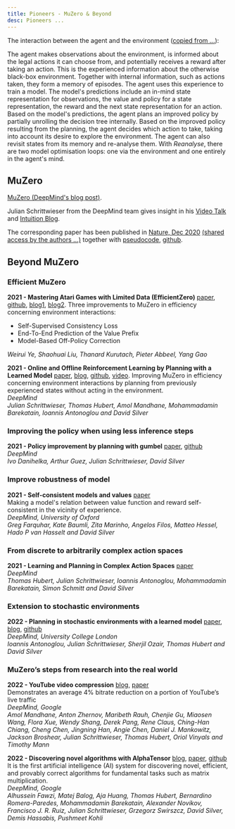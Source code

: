 ```yaml
---
title: Pioneers - MuZero & Beyond
desc: Pioneers ...
---
```


The interaction between the agent and the environment ([copied from ...](https://arxiv.org/abs/2306.03408)):
<div><object type="image/svg+xml" data="https://enpasos.ai/agent_environment.svg" width="100%"/></div>

The agent makes observations about the environment, is informed about the legal actions it can choose from, and
potentially receives a reward after taking an action. This is the experienced information about the otherwise
black-box environment. Together with internal information, such as actions taken, they form a memory of episodes.
The agent uses this experience to train a model. The model's predictions include an in-mind state representation for
observations, the value and policy for a state representation, the reward and the next state representation for an action.
Based on the model's predictions, the agent plans an improved policy by partially unrolling the decision tree internally.
Based on the improved policy resulting from the planning, the agent decides which action to take, taking into account
its desire to explore the environment. The agent can also revisit states from its memory and re-analyse them.
With _Reanalyse_, there are two model optimisation loops: one via the environment and one entirely in the agent's mind.

## MuZero

[MuZero (DeepMind's blog post)](https://deepmind.com/blog/article/muzero-mastering-go-chess-shogi-and-atari-without-rules).

Julian Schrittwieser from the DeepMind team gives insight in his [Video Talk](https://www.youtube.com/watch?v=L0A86LmH7Yw)
and [Intuition Blog](http://www.furidamu.org/blog/2020/12/22/muzero-intuition/).

The corresponding paper has been published in [Nature, Dec 2020](https://www.nature.com/articles/s41586-020-03051-4) [(shared access by the authors ...)](https://www.davidsilver.uk/publications/) together with
[pseudocode](https://www.nature.com/articles/s41586-020-03051-4), [github](https://gist.github.com/Mononofu/6c2d27ea1b3a9b3c1a293ebabed062ed).


## Beyond MuZero


### Efficient MuZero

**2021 - Mastering Atari Games with Limited Data (EfficientZero)**
[paper](https://proceedings.neurips.cc/paper/2021/hash/d5eca8dc3820cad9fe56a3bafda65ca1-Abstract.html),
[github](https://github.com/YeWR/EfficientZero),
[blog1](https://www.furidamu.org/blog/2021/12/04/mastering-atari-games-with-limited-data/),
[blog2](https://www.alignmentforum.org/posts/mRwJce3npmzbKfxws).
Three improvements to MuZero in efficiency concerning environment interactions:
- Self-Supervised Consistency Loss
- End-To-End Prediction of the Value Prefix
- Model-Based Off-Policy Correction

_Weirui Ye, Shaohuai Liu, Thanard Kurutach, Pieter Abbeel, Yang Gao_


**2021 - Online and Offline Reinforcement Learning by Planning with a Learned Model**
[paper](https://arxiv.org/abs/2104.06294),
[blog](https://www.furidamu.org/blog/2021/12/04/online-and-offline-reinforcement-learning-by-planning-with-a-learned-model/),
[github](https://gist.github.com/Mononofu/466dbd67031b63e8052674e2599f3970),
[video](https://www.youtube.com/watch?v=pgZhGavMHcU).
Improving MuZero in efficiency concerning environment interactions by planning from previously experienced states without acting in the environment.
<br>_DeepMind_
<br>_Julian Schrittwieser, Thomas Hubert, Amol Mandhane, Mohammadamin Barekatain, Ioannis Antonoglou and David Silver_

### Improving the policy when using less inference steps

**2021 - Policy improvement by planning with gumbel** [paper](https://openreview.net/forum?id=bERaNdoegnO), [github](https://github.com/deepmind/mctx)
<br>_DeepMind_
<br>_Ivo Danihelka, Arthur Guez, Julian Schrittwieser, David Silver_



### Improve robustness of model

**2021 - Self-consistent models and values** [paper](https://proceedings.neurips.cc/paper/2021/file/08f0efebb1c51aada9430a089a2050cc-Paper.pdf)
<br>Making a model's relation between value function and reward self-consistent in the vicinity of experience.
<br>_DeepMind, University of Oxford_
<br>_Greg Farquhar, Kate Baumli, Zita Marinho, Angelos Filos, Matteo Hessel, Hado P van Hasselt and David Silver_

### From discrete to arbitrarily complex action spaces
**2021 - Learning and Planning in Complex Action Spaces** [paper](http://proceedings.mlr.press/v139/hubert21a/hubert21a.pdf)
<br>_DeepMind_
<br>_Thomas Hubert, Julian Schrittwieser, Ioannis Antonoglou, Mohammadamin Barekatain,
Simon Schmitt and David Silver_

### Extension to stochastic environments
**2022 - Planning in stochastic environments with a learned model** [paper](https://openreview.net/pdf?id=X6D9bAHhBQ1), [blog](https://www.furidamu.org/blog/2022/05/15/planning-in-stochastic-environments-with-a-learned-model/), [github](https://gist.github.com/Mononofu/7548d8aa4bf94e12bc7eb7662fd60b56)
<br>_DeepMind, University College London_
<br>_Ioannis Antonoglou, Julian Schrittwieser, Sherjil Ozair, Thomas Hubert and David Silver_


### MuZero’s steps from research into the real world
**2022 - YouTube video compression** [blog](https://deepmind.com/blog/article/MuZeros-first-step-from-research-into-the-real-world), [paper](https://storage.googleapis.com/deepmind-media/MuZero/MuZero%20with%20self-competition.pdf)
<br>Demonstrates an average 4% bitrate reduction on a portion of YouTube’s live traffic
<br>_DeepMind, Google_
<br>_Amol Mandhane, Anton Zhernov, Maribeth Rauh, Chenjie Gu, Miaosen Wang,
Flora Xue, Wendy Shang, Derek Pang, Rene Claus, Ching-Han Chiang,
Cheng Chen, Jingning Han, Angie Chen, Daniel J. Mankowitz, Jackson Broshear,
Julian Schrittwieser, Thomas Hubert, Oriol Vinyals and Timothy Mann_

**2022 - Discovering novel algorithms with AlphaTensor** [blog](https://www.deepmind.com/blog/discovering-novel-algorithms-with-alphatensor), [paper](https://www.nature.com/articles/s41586-022-05172-4), [github](https://github.com/deepmind/alphatensor)
<br>It is the first artificial intelligence (AI) system for discovering novel, efficient, and provably correct algorithms for fundamental tasks such as matrix multiplication.
<br>_DeepMind, Google_
<br>_Alhussein Fawzi, Matej Balog, Aja Huang, Thomas Hubert, Bernardino Romera-Paredes, Mohammadamin Barekatain, Alexander Novikov,
Francisco J. R. Ruiz, Julian Schrittwieser, Grzegorz Swirszcz, David Silver, Demis Hassabis, Pushmeet Kohli_


